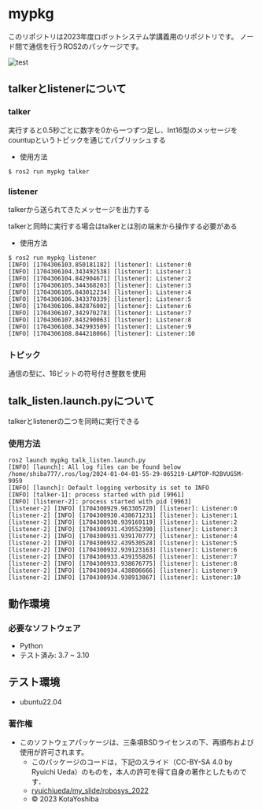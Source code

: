# mypkg

このリポジトリは2023年度ロボットシステム学講義用のリポジトリです。
ノード間で通信を行うROS2のパッケージです。

![test](https://github.com/ishida777/mypkg/actions/workflows/test.yml/badge.svg)

## talkerとlistenerについて
### talker
実行すると0.5秒ごとに数字を0から一つずつ足し、Int16型のメッセージをcountupというトピックを通じてパブリッシュする

* 使用方法
```
$ ros2 run mypkg talker
```
### listener
talkerから送られてきたメッセージを出力する

talkerと同時に実行する場合はtalkerとは別の端末から操作する必要がある
* 使用方法
```
$ ros2 run mypkg listener
[INFO] [1704306103.850181182] [listener]: Listener:0
[INFO] [1704306104.343492538] [listener]: Listener:1
[INFO] [1704306104.842904671] [listener]: Listener:2
[INFO] [1704306105.344368203] [listener]: Listener:3
[INFO] [1704306105.843012234] [listener]: Listener:4
[INFO] [1704306106.343370339] [listener]: Listener:5
[INFO] [1704306106.842876002] [listener]: Listener:6
[INFO] [1704306107.342970278] [listener]: Listener:7
[INFO] [1704306107.843290063] [listener]: Listener:8
[INFO] [1704306108.342993509] [listener]: Listener:9
[INFO] [1704306108.844218066] [listener]: Listener:10
```

### トピック
通信の型に、16ビットの符号付き整数を使用

## talk_listen.launch.pyについて
talkerとlistenerの二つを同時に実行できる
### 使用方法
```
ros2 launch mypkg talk_listen.launch.py
[INFO] [launch]: All log files can be found below /home/shiba777/.ros/log/2024-01-04-01-55-29-065219-LAPTOP-R2BVUG5M-9959
[INFO] [launch]: Default logging verbosity is set to INFO
[INFO] [talker-1]: process started with pid [9961]
[INFO] [listener-2]: process started with pid [9963]
[listener-2] [INFO] [1704300929.963305720] [listener]: Listener:0
[listener-2] [INFO] [1704300930.438671231] [listener]: Listener:1
[listener-2] [INFO] [1704300930.939169119] [listener]: Listener:2
[listener-2] [INFO] [1704300931.439552390] [listener]: Listener:3
[listener-2] [INFO] [1704300931.939170777] [listener]: Listener:4
[listener-2] [INFO] [1704300932.439530528] [listener]: Listener:5
[listener-2] [INFO] [1704300932.939123163] [listener]: Listener:6
[listener-2] [INFO] [1704300933.439155826] [listener]: Listener:7
[listener-2] [INFO] [1704300933.938676775] [listener]: Listener:8
[listener-2] [INFO] [1704300934.438806666] [listener]: Listener:9
[listener-2] [INFO] [1704300934.938913867] [listener]: Listener:10
```

## 動作環境
### 必要なソフトウェア
* Python
* テスト済み: 3.7 ~ 3.10

## テスト環境
* ubuntu22.04

### 著作権
* このソフトウェアパッケージは、三条項BSDライセンスの下、再頒布および使用が許可されます。
    * このパッケージのコードは，下記のスライド（CC-BY-SA 4.0 by Ryuichi Ueda）のものを，本人の許可を得て自身の著作としたものです．
    * [ryuichiueda/my_slide/robosys_2022](https://github.com/ryuichiueda/my_slides/tree/master/robosys_2022)
    * © 2023 KotaYoshiba
